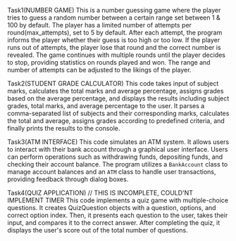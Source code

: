 Task1(NUMBER GAME)
This is a number guessing game where the player tries to guess a random number between a certain range set between 1 & 100 by default. 
The player has a limited number of attempts per round(max_attempts), set to 5 by default. 
After each attempt, the program informs the player whether their guess is too high or too low.
If the player runs out of attempts, the player lose that round and the correct number is revealed. 
The game continues with multiple rounds until the player decides to stop, providing statistics on rounds played and won.
The range and number of attempts can be adjusted to the likings of the player.

Task2(STUDENT GRADE CALCULATOR)
This code takes input of subject marks, calculates the total marks and average percentage, assigns grades based on the average percentage,
and displays the results including subject grades, total marks, and average percentage to the user.
It parses a comma-separated list of subjects and their corresponding marks, calculates the total and average,
assigns grades according to predefined criteria, and finally prints the results to the console.

Task3(ATM INTERFACE)
This code simulates an ATM system. It allows users to interact with their bank account through a graphical user interface.
Users can perform operations such as withdrawing funds, depositing funds, and checking their account balance. 
The program utilizes a `BankAccount` class to manage account balances and an `ATM` class to handle user transactions, providing feedback through dialog boxes.

Task4(QUIZ APPLICATION)  // THIS IS INCOMPLETE, COULD'NT IMPLEMENT TIMER
This code implements a quiz game with multiple-choice questions. It creates QuizQuestion objects with a question, options, and correct option index. 
Then, it presents each question to the user, takes their input, and compares it to the correct answer.
After completing the quiz, it displays the user's score out of the total number of questions.

